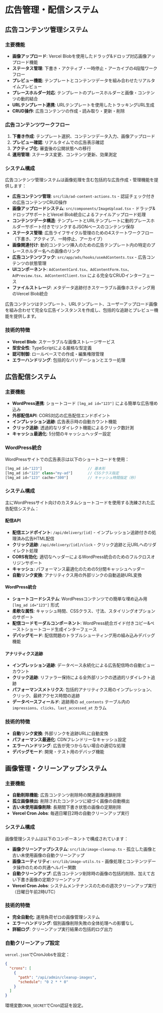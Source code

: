 # 広告管理・配信システム

## 広告コンテンツ管理システム

### 主要機能

- **画像アップロード**: Vercel Blobを使用したドラッグ&ドロップ対応画像アップロード機能
- **ステータス管理**: 下書き・アクティブ・一時停止・アーカイブの4段階ワークフロー
- **プレビュー機能**: テンプレートとコンテンツデータを組み合わせたリアルタイムプレビュー
- **プレースホルダー対応**: テンプレートのプレースホルダーと画像・コンテンツの動的結合
- **URLテンプレート連携**: URLテンプレートを使用したトラッキングURL生成
- **CRUD操作**: 広告コンテンツの作成・読み取り・更新・削除

### 広告コンテンツワークフロー

1. **下書き作成**: テンプレート選択、コンテンツデータ入力、画像アップロード
2. **プレビュー確認**: リアルタイムでの広告表示確認
3. **アクティブ化**: 審査後の公開状態への移行
4. **運用管理**: ステータス変更、コンテンツ更新、効果測定

### システム構成

広告コンテンツ管理システムは画像処理を含む包括的な広告作成・管理機能を提供します：

- **広告コンテンツ管理**: `src/lib/ad-content-actions.ts` - 認証チェック付きの広告コンテンツCRUD操作
- **画像アップロードシステム**: `src/components/ImageUpload.tsx` - ドラッグ&ドロップサポートとVercel
  Blob統合によるファイルアップロード処理
- **コンテンツデータ構造**: テンプレートとURLテンプレートに動的プレースホルダーサポート付きでリンクするJSONベースのコンテンツ保存
- **ステータス管理**: 広告ライフサイクル管理のための4ステートワークフロー（下書き、アクティブ、一時停止、アーカイブ）
- **画像関連付け**: 動的コンテンツ挿入のための広告テンプレート内の特定のプレースホルダー名への画像のリンク
- **広告コンテンツフック**: `src/app/ads/hooks/useAdContents.tsx` - 広告コンテンツの状態管理
- **UIコンポーネント**: `AdContentCard.tsx`、`AdContentForm.tsx`、`AdPreview.tsx`、`AdContentClient.tsx` による完全なCRUDインターフェース
- **ファイルストレージ**: メタデータ追跡付きスケーラブル画像ホスティング用のVercel Blob統合

広告コンテンツはテンプレート、URLテンプレート、ユーザーアップロード画像を組み合わせて完全な広告インスタンスを作成し、包括的な追跡とプレビュー機能を提供します。

### 技術的特徴

- **Vercel Blob**: スケーラブルな画像ストレージサービス
- **型安全性**: TypeScriptによる厳格な型定義
- **認可制御**: ロールベースでの作成・編集権限管理
- **エラーハンドリング**: 包括的なバリデーションとエラー処理

## 広告配信システム

### 主要機能

- **WordPress連携**: ショートコード `[lmg_ad id="123"]` による簡単な広告埋め込み
- **外部配信API**: CORS対応の広告配信エンドポイント
- **インプレッション追跡**: 広告表示時の自動カウント機能
- **クリック追跡**: 透過的なリダイレクト機能によるクリック数計測
- **キャッシュ最適化**: 5分間のキャッシュヘッダー設定

### WordPress統合

WordPressサイトでの広告表示は以下のショートコードを使用：

```php
[lmg_ad id="123"]                     // 基本形
[lmg_ad id="123" class="my-ad"]       // CSSクラス指定
[lmg_ad id="123" cache="300"]         // キャッシュ時間指定（秒）
```

### システム構成

主にWordPressサイト向けのカスタムショートコードを使用する洗練された広告配信システム：

#### 配信API

- **配信エンドポイント**: `/api/delivery/[id]` - インプレッション追跡付きの処理済み広告HTML配信
- **クリック追跡**: `/api/delivery/[id]/click` - クリック追跡と元URLへのリダイレクト処理
- **CORS有効化**: 適切なヘッダーによるWordPress統合のためのフルクロスオリジンサポート
- **キャッシュ**: パフォーマンス最適化のための5分間キャッシュヘッダー
- **自動リンク変換**: アナリティクス用の外部リンクの自動追跡URL変換

#### WordPress統合

- **ショートコードシステム**: WordPressコンテンツでの簡単な埋め込み用 `[lmg_ad id="123"]` 形式
- **柔軟な属性**: キャッシュ時間、CSSクラス、寸法、スタイリングオプションのサポート
- **配信コードモーダルコンポーネント**: WordPress統合ガイド付きコピー&ペーストショートコード生成インターフェース
- **デバッグモード**: 配信問題のトラブルシューティング用の組み込みデバッグ機能

#### アナリティクス追跡

- **インプレッション追跡**: データベース永続化による広告配信時の自動ビューカウント
- **クリック追跡**: リファラー保持による全外部リンクの透過的リダイレクト追跡
- **パフォーマンスメトリクス**: 包括的アナリティクス用のインプレッション、クリック、最終アクセス時間の追跡
- **データベースフィールド**: 追跡用の `ad_contents` テーブル内の `impressions`、`clicks`、`last_accessed_at` カラム

### 技術的特徴

- **自動リンク変換**: 外部リンクを追跡URLに自動変換
- **パフォーマンス最適化**: CDNフレンドリーなキャッシュ設定
- **エラーハンドリング**: 広告が見つからない場合の適切な処理
- **デバッグモード**: 開発・テスト用のデバッグ機能

## 画像管理・クリーンアップシステム

### 主要機能

- **自動削除機能**: 広告コンテンツ削除時の関連画像連鎖削除
- **孤立画像検出**: 削除されたコンテンツに紐づく画像の自動検出
- **古い未使用画像削除**: 長期間下書き状態の画像の定期削除
- **Vercel Cron Jobs**: 毎週日曜日2時の自動クリーンアップ実行

### システム構成

画像管理システムは以下のコンポーネントで構成されています：

- **画像クリーンアップシステム**: `src/lib/image-cleanup.ts` - 孤立した画像と古い未使用画像の自動クリーンアップ
- **画像ユーティリティ**: `src/lib/image-utils.ts` - 画像処理とコンテンツデータ操作のための共通ヘルパー関数
- **自動クリーンアップ**: 広告コンテンツ削除時の画像の包括的削除、加えて古い下書き画像の定期クリーンアップ
- **Vercel Cron Jobs**: システムメンテナンスのための週次クリーンアップ実行（日曜日午前2時UTC）

### 技術的特徴

- **完全自動化**: 運用負荷ゼロの画像管理システム
- **エラーハンドリング**: 個別画像削除失敗の全体処理への影響なし
- **詳細ログ**: クリーンアップ実行結果の包括的ログ出力

### 自動クリーンアップ設定

`vercel.json`でCronJobsを設定：

```json
{
  "crons": [
    {
      "path": "/api/admin/cleanup-images",
      "schedule": "0 2 * * 0"
    }
  ]
}
```

環境変数`CRON_SECRET`でCron認証を設定。
